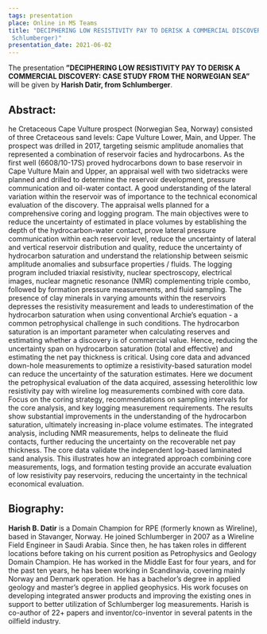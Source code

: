 ```yaml
---
tags: presentation 
place: Online in MS Teams
title: "DECIPHERING LOW RESISTIVITY PAY TO DERISK A COMMERCIAL DISCOVERY: CASE STUDY FROM THE NORWEGIAN SEA (Harish Datir, 
 Schlumberger)"
presentation_date: 2021-06-02
---
```

The presentation **”DECIPHERING LOW RESISTIVITY PAY TO DERISK A COMMERCIAL DISCOVERY: CASE STUDY FROM THE NORWEGIAN SEA”** will be given by **Harish Datir, from Schlumberger**.
 
## Abstract:

he Cretaceous Cape Vulture prospect (Norwegian Sea, Norway) consisted of three Cretaceous sand levels: Cape Vulture Lower, Main, and Upper. The prospect was drilled in 2017, targeting seismic amplitude anomalies that represented a combination of reservoir facies and hydrocarbons. As the first well (6608/10-17S) proved hydrocarbons down to base reservoir in Cape Vulture Main and Upper, an appraisal well with two sidetracks were planned and drilled to determine the reservoir development, pressure communication and oil-water contact. A good understanding of the lateral variation within the reservoir was of importance to the technical economical evaluation of the discovery. The appraisal wells planned for a comprehensive coring and logging program. The main objectives were to reduce the uncertainty of estimated in place volumes by establishing the depth of the hydrocarbon-water contact, prove lateral pressure communication within each reservoir level, reduce the uncertainty of lateral and vertical reservoir distribution and quality, reduce the uncertainty of hydrocarbon saturation and understand the relationship between seismic amplitude anomalies and subsurface properties / fluids. The logging program included triaxial resistivity, nuclear spectroscopy, electrical images, nuclear magnetic resonance (NMR) complementing triple combo, followed by formation pressure measurements, and fluid sampling. The presence of clay minerals in varying amounts within the reservoirs depresses the resistivity measurement and leads to underestimation of the hydrocarbon saturation when using conventional Archie’s equation - a common petrophysical challenge in such conditions. The hydrocarbon saturation is an important parameter when calculating reserves and estimating whether a discovery is of commercial value. Hence, reducing the uncertainty span on hydrocarbon saturation (total and effective) and estimating the net pay thickness is critical. Using core data and advanced down-hole measurements to optimize a resistivity-based saturation model can reduce the uncertainty of the saturation estimates. Here we document the petrophysical evaluation of the data acquired, assessing heterolithic low resistivity pay with wireline log measurements combined with core data. Focus on the coring strategy, recommendations on sampling intervals for the core analysis, and key logging measurement requirements. The results show substantial improvements in the understanding of the hydrocarbon saturation, ultimately increasing in-place volume estimates. The integrated analysis, including NMR measurements, helps to delineate the fluid contacts, further reducing the uncertainty on the recoverable net pay thickness. The core data validate the independent log-based laminated sand analysis. This illustrates how an integrated approach combining core measurements, logs, and formation testing provide an accurate evaluation of low resistivity pay reservoirs, reducing the uncertainty in the technical economical evaluation.
 

## Biography:

<b>Harish B. Datir</b> is a Domain Champion for RPE (formerly known as Wireline), based in Stavanger, Norway. He joined Schlumberger in 2007 as a Wireline Field Engineer in Saudi Arabia. Since then, he has taken roles in different locations before taking on his current position as Petrophysics and Geology Domain Champion. He has worked in the Middle East for four years, and for the past ten years, he has been working in Scandinavia, covering mainly Norway and Denmark operation.
He has a bachelor’s degree in applied geology and master’s degree in applied geophysics. His work focuses on developing integrated answer products and improving the existing ones in support to better utilization of Schlumberger log measurements. Harish is co-author of 22+ papers and inventor/co-inventor in several patents in the oilfield industry.
 


